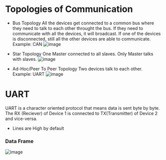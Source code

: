 # Topologies of Communication #
* Bus Topology
 All the devices get connected to a common bus where they need to talk to each other throught the 
 bus. If they need to communicate with all the devices, it will broadcast. If one of the devices 
 is disconnected, still all the other devices are able to communicate.
 Example: CAN
 ![image](https://github.com/user-attachments/assets/b881e992-4053-4bb1-bf7d-4dbc0840c405)

* Star Topology
 One Master connected to all slaves. Only Master talks with slaves.
 ![image](https://github.com/user-attachments/assets/abe8e79c-382c-459b-a30c-aa53ff11c542)

* Ad-Hoc/Peer To Peer Topology
 Two devices talk to each other. Example: UART
 ![image](https://github.com/user-attachments/assets/a2f6add2-5b93-4e45-9ca1-087e592b5430)

# UART #
UART is a character oriented protocol that means data is sent byte by byte. The RX (Reciever) of Device 1 is connected to TX(Transmitter) of Device 2 and vice-versa.
* Lines are High by default

### Data Frame ###
![image](https://github.com/user-attachments/assets/d007d6af-9768-4277-80f3-609c61ff0296)

